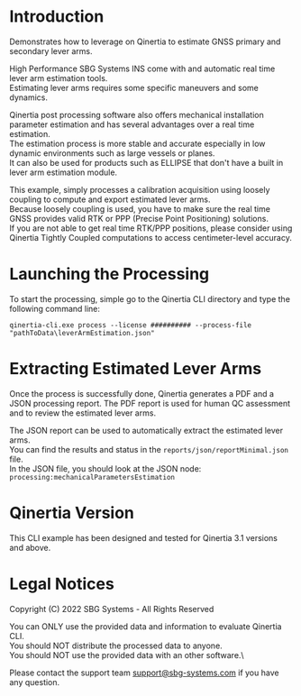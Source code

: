 # Introduction
Demonstrates how to leverage on Qinertia to estimate GNSS primary and secondary lever arms.

High Performance SBG Systems INS come with and automatic real time lever arm estimation tools.\
Estimating lever arms requires some specific maneuvers and some dynamics.

Qinertia post processing software also offers mechanical installation parameter estimation and has several advantages over a real time estimation.\
The estimation process is more stable and accurate especially in low dynamic environments such as large vessels or planes.\
It can also be used for products such as ELLIPSE that don't have a built in lever arm estimation module.

This example, simply processes a calibration acquisition using loosely coupling to compute and export estimated lever arms.\
Because loosely coupling is used, you have to make sure the real time GNSS provides valid RTK or PPP (Precise Point Positioning) solutions.\
If you are not able to get real time RTK/PPP positions, please consider using Qinertia Tightly Coupled computations to access centimeter-level accuracy.

# Launching the Processing
To start the processing, simple go to the Qinertia CLI directory and type the following command line:

```console
qinertia-cli.exe process --license ########## --process-file "pathToData\leverArmEstimation.json"
```

# Extracting Estimated Lever Arms
Once the process is successfully done, Qinertia generates a PDF and a JSON processing report.
The PDF report is used for human QC assessment and to review the estimated lever arms.

The JSON report can be used to automatically extract the estimated lever arms.\
You can find the results and status in the `reports/json/reportMinimal.json` file.\
In the JSON file, you should look at the JSON node: `processing:mechanicalParametersEstimation`

# Qinertia Version
This CLI example has been designed and tested for Qinertia 3.1 versions and above.

# Legal Notices
Copyright (C) 2022 SBG Systems - All Rights Reserved

You can ONLY use the provided data and information to evaluate Qinertia CLI.\
You should NOT distribute the processed data to anyone.\
You should NOT use the provided data with an other software.\

Please contact the support team support@sbg-systems.com if you have any question.